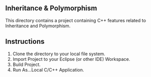 ## Inheritance & Polymorphism
This directory contains a project containing C++ features related to Inheritance and Polymorphism.

## Instructions
1. Clone the directory to your local file system.
2. Import Project to your Eclipse (or other IDE) Workspace.
3. Build Project.
4. Run As...Local C/C++ Application.
 
